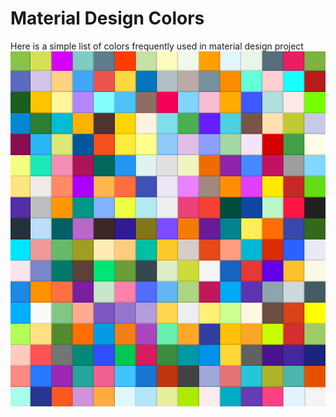 # Material Design Colors

Here is a simple list of colors frequently used in material design project
![Pallate](https://raw.githubusercontent.com/iamaamir/MDC/master/pallate.png)

